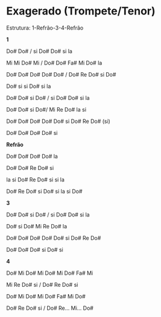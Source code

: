 # **Exagerado (Trompete/Tenor)**

Estrutura: 1-Refrão-3-4-Refrão

**1**

Do# Do# / si Do# Do# si la

Mi Mi Do# Mi / Do# Do# Fa# Mi Do# la

Do# Do# Do# Do# Do# / Do# Re Do# si Do#

Do# si si Do# si la

Do# Do# si Do# / si Do# Do# si la

Do# Do# si Do#/ Mi Re Do# la si

Do# Do# Do# Do# Do# si Do# Re Do# (si)

Do# Do# Do# Do# si

**Refrão**

Do# Do# Do# Do# la

Do# Do# Re Do# si

la si Do# Re Do# si si la

Do# Re Do# si Do# si la si Do#

**3**

Do# Do# si Do# / si Do# Do# si la

Do# si Do# Mi Re Do# la

Do# Do# Do# Do# Do# si Do# Re Do#

Do# Do# Do# si Do# si

**4**

Do# Mi Do# Mi Do# Mi Do# Fa# Mi

Mi Re Do# si / Do# Re Do# si

Do# Mi Do# Mi Do# Fa# Mi Do#

Do# Re Do# si / Do# Re... Mi... Do#
